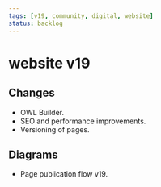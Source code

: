 ```yaml
---
tags: [v19, community, digital, website]
status: backlog
---
```

# website v19

## Changes
- OWL Builder.
- SEO and performance improvements.
- Versioning of pages.

## Diagrams
- Page publication flow v19.




